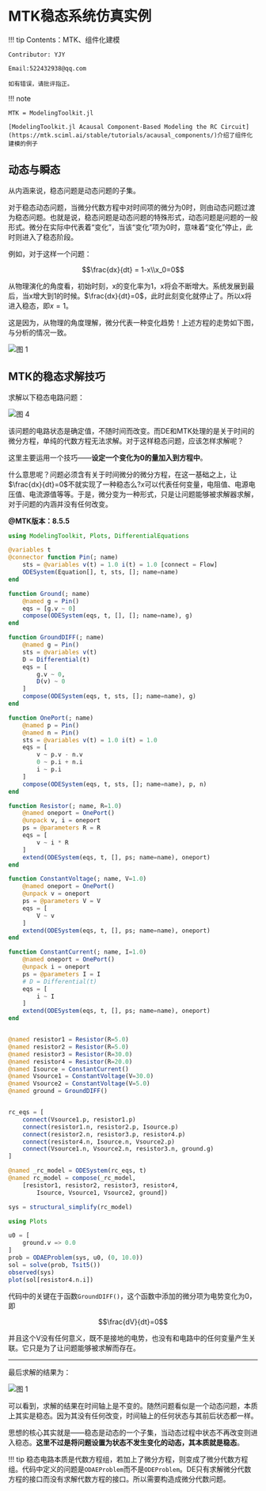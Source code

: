 # MTK稳态系统仿真实例

!!! tip
    Contents：MTK、组件化建模

    Contributor: YJY

    Email:522432938@qq.com

    如有错误，请批评指正。

!!! note

    MTK = ModelingToolkit.jl

    [ModelingToolkit.jl Acausal Component-Based Modeling the RC Circuit](https://mtk.sciml.ai/stable/tutorials/acausal_components/)介绍了组件化建模的例子

## 动态与瞬态

从内涵来说，稳态问题是动态问题的子集。

对于稳态动态问题，当微分代数方程中对时间项的微分为0时，则由动态问题过渡为稳态问题。也就是说，稳态问题是动态问题的特殊形式，动态问题是问题的一般形式。微分在实际中代表着“变化”，当该“变化”项为0时，意味着“变化”停止，此时则进入了稳态阶段。

例如，对于这样一个问题：

$$\frac{dx}{dt} = 1-x\\x_0=0$$

从物理演化的角度看，初始时刻，x的变化率为1，x将会不断增大。系统发展到最后，当x增大到1的时候。$\frac{dx}{dt}=0$，此时此刻变化就停止了。所以x将进入稳态，即$x=1$。

这是因为，从物理的角度理解，微分代表一种变化趋势！上述方程的走势如下图，与分析的情况一致。

![图 1](../assets/steadyRC-09_42_40.png)  

## MTK的稳态求解技巧

求解以下稳态电路问题：

![图 4](../assets/steadyRC-09_56_32.png)  

该问题的电路状态是确定值，不随时间而改变。而DE和MTK处理的是关于时间的微分方程，单纯的代数方程无法求解。对于这样稳态问题，应该怎样求解呢？

这里主要运用一个技巧——**设定一个变化为0的量加入到方程中**。

什么意思呢？问题必须含有关于时间微分的微分方程，在这一基础之上，让$\frac{dx}{dt}=0$不就实现了一种稳态么?$x$可以代表任何变量，电阻值、电源电压值、电流源值等等。于是，微分变为一种形式，只是让问题能够被求解器求解，对于问题的内涵并没有任何改变。

**@MTK版本：8.5.5**

```julia
using ModelingToolkit, Plots, DifferentialEquations

@variables t
@connector function Pin(; name)
    sts = @variables v(t) = 1.0 i(t) = 1.0 [connect = Flow]
    ODESystem(Equation[], t, sts, []; name=name)
end

function Ground(; name)
    @named g = Pin()
    eqs = [g.v ~ 0]
    compose(ODESystem(eqs, t, [], []; name=name), g)
end

function GroundDIFF(; name)
    @named g = Pin()
    sts = @variables v(t)
    D = Differential(t)
    eqs = [
        g.v ~ 0,
        D(v) ~ 0
    ]
    compose(ODESystem(eqs, t, sts, []; name=name), g)
end

function OnePort(; name)
    @named p = Pin()
    @named n = Pin()
    sts = @variables v(t) = 1.0 i(t) = 1.0
    eqs = [
        v ~ p.v - n.v
        0 ~ p.i + n.i
        i ~ p.i
    ]
    compose(ODESystem(eqs, t, sts, []; name=name), p, n)
end

function Resistor(; name, R=1.0)
    @named oneport = OnePort()
    @unpack v, i = oneport
    ps = @parameters R = R
    eqs = [
        v ~ i * R
    ]
    extend(ODESystem(eqs, t, [], ps; name=name), oneport)
end

function ConstantVoltage(; name, V=1.0)
    @named oneport = OnePort()
    @unpack v = oneport
    ps = @parameters V = V
    eqs = [
        V ~ v
    ]
    extend(ODESystem(eqs, t, [], ps; name=name), oneport)
end

function ConstantCurrent(; name, I=1.0)
    @named oneport = OnePort()
    @unpack i = oneport
    ps = @parameters I = I
    # D = Differential(t)
    eqs = [
        i ~ I
    ]
    extend(ODESystem(eqs, t, [], ps; name=name), oneport)
end


@named resistor1 = Resistor(R=5.0)
@named resistor2 = Resistor(R=5.0)
@named resistor3 = Resistor(R=30.0)
@named resistor4 = Resistor(R=20.0)
@named Isource = ConstantCurrent()
@named Vsource1 = ConstantVoltage(V=30.0)
@named Vsource2 = ConstantVoltage(V=5.0)
@named ground = GroundDIFF()


rc_eqs = [
    connect(Vsource1.p, resistor1.p)
    connect(resistor1.n, resistor2.p, Isource.p)
    connect(resistor2.n, resistor3.p, resistor4.p)
    connect(resistor4.n, Isource.n, Vsource2.p)
    connect(Vsource1.n, Vsource2.n, resistor3.n, ground.g)
]

@named _rc_model = ODESystem(rc_eqs, t)
@named rc_model = compose(_rc_model,
    [resistor1, resistor2, resistor3, resistor4,
        Isource, Vsource1, Vsource2, ground])

sys = structural_simplify(rc_model)

using Plots

u0 = [
    ground.v => 0.0
]
prob = ODAEProblem(sys, u0, (0, 10.0))
sol = solve(prob, Tsit5())
observed(sys)
plot(sol[resistor4.n.i])

```

代码中的关键在于函数`GroundDIFF()`，这个函数中添加的微分项为电势变化为0，即

$$\frac{dV}{dt}=0$$

并且这个V没有任何意义，既不是接地的电势，也没有和电路中的任何变量产生关联。它只是为了让问题能够被求解而存在。

---

最后求解的结果为：

![图 1](../assets/steadyRC-08_32_35.png)  

可以看到，求解的结果在时间轴上是不变的。随然问题看似是一个动态问题，本质上其实是稳态。因为其没有任何改变，时间轴上的任何状态与其前后状态都一样。

思想的核心其实就是——稳态是动态的一个子集，当动态过程中状态不再改变则进入稳态。**这里不过是将问题设置为状态不发生变化的动态，其本质就是稳态**。

!!! tip
    稳态电路本质是代数方程组，若加上了微分方程，则变成了微分代数方程组。代码中定义的问题是`ODAEProblem`而不是`ODEProblem`。DE只有求解微分代数方程的接口而没有求解代数方程的接口。所以需要构造成微分代数问题。

